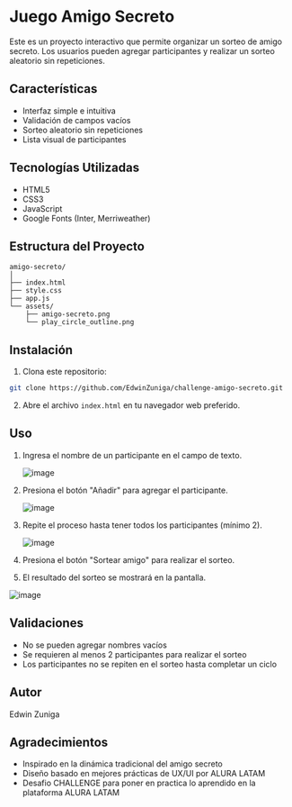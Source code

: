 # Juego Amigo Secreto

Este es un proyecto interactivo que permite organizar un sorteo de amigo secreto. Los usuarios pueden agregar participantes y realizar un sorteo aleatorio sin repeticiones.

## Características

- Interfaz simple e intuitiva
- Validación de campos vacíos
- Sorteo aleatorio sin repeticiones
- Lista visual de participantes

## Tecnologías Utilizadas

- HTML5
- CSS3
- JavaScript
- Google Fonts (Inter, Merriweather)

## Estructura del Proyecto

```
amigo-secreto/
│
├── index.html
├── style.css
├── app.js
└── assets/
    ├── amigo-secreto.png
    └── play_circle_outline.png
```

## Instalación

1. Clona este repositorio:
```bash
git clone https://github.com/EdwinZuniga/challenge-amigo-secreto.git
```

2. Abre el archivo `index.html` en tu navegador web preferido.

## Uso

1. Ingresa el nombre de un participante en el campo de texto.
   
   ![image](https://github.com/user-attachments/assets/69d18b71-e813-48d2-8ba4-fb6c5a2c7cb8)
   
2. Presiona el botón "Añadir" para agregar el participante.
   
   ![image](https://github.com/user-attachments/assets/e49d3d76-ecc2-41ac-ab1f-90dfc1b81155)
   
3. Repite el proceso hasta tener todos los participantes (mínimo 2).
   
   ![image](https://github.com/user-attachments/assets/54f70b94-0005-4e43-84a6-255b6ddd2401)
   
4. Presiona el botón "Sortear amigo" para realizar el sorteo.
    
5. El resultado del sorteo se mostrará en la pantalla.
    
![image](https://github.com/user-attachments/assets/ac31f69f-661f-40a0-b764-dcbc66c469d7)

## Validaciones

- No se pueden agregar nombres vacíos
- Se requieren al menos 2 participantes para realizar el sorteo
- Los participantes no se repiten en el sorteo hasta completar un ciclo

## Autor
Edwin Zuniga

## Agradecimientos

- Inspirado en la dinámica tradicional del amigo secreto
- Diseño basado en mejores prácticas de UX/UI por ALURA LATAM
- Desafio CHALLENGE para poner en practica lo aprendido en la plataforma ALURA LATAM
